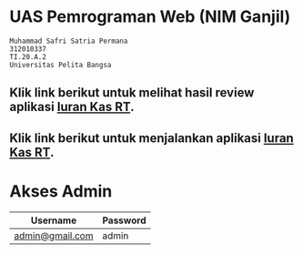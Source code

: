 # UAS Pemrograman Web (NIM Ganjil)

```
Muhammad Safri Satria Permana  
312010337
TI.20.A.2
Universitas Pelita Bangsa
```

## Klik link berikut untuk melihat hasil review aplikasi [Iuran Kas RT]().

## Klik link berikut untuk menjalankan aplikasi [Iuran Kas RT](http://satria21.my.id/).

# Akses Admin
| Username | Password |
| ------ | ------ |
| admin@gmail.com | admin |


